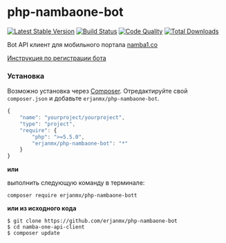 # php-nambaone-bot

[![Latest Stable Version](https://poser.pugx.org/erjanmx/namba-one-api-client/v/stable)](https://packagist.org/packages/erjanmx/namba-one-api-client) [![Build Status](https://travis-ci.org/erjanmx/php-nambaone-bot.svg?branch=master)](https://travis-ci.org/erjanmx/php-nambaone-bot) [![Code Quality](https://img.shields.io/scrutinizer/g/erjanmx/php-nambaone-bot/master.svg?style=flat-square)](https://scrutinizer-ci.com/g/erjanmx/php-nambaone-bot/?b=master) [![Total Downloads](https://poser.pugx.org/erjanmx/php-nambaone-bot/downloads)](https://packagist.org/packages/erjanmx/php-nambaone-bot)

Bot API клиент для мобильного портала [namba1.co](https://namba1.co)

[Инструкция по регистрации бота](https://namba1.co/bot_creation)

### Установка

Возможно установка через [Composer](https://getcomposer.org/).
Отредактируйте свой `composer.json` и добавьте
`erjanmx/php-nambaone-bot`.

```js
{
    "name": "yourproject/yourproject",
    "type": "project",
    "require": {
        "php": ">=5.5.0",
        "erjanmx/php-nambaone-bot": "*"
    }
}
```

**или**

выполнить следующую команду в терминале:

```composer require erjanmx/php-nambaone-bott```

**или из исходного кода**

```
$ git clone https://github.com/erjanmx/php-nambaone-bot
$ cd namba-one-api-client
$ composer update
```
